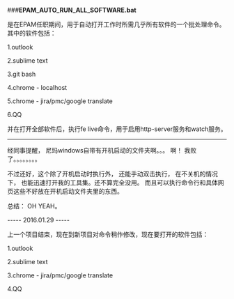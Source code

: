 ###**EPAM_AUTO_RUN_ALL_SOFTWARE.bat**

是在EPAM任职期间，用于自动打开工作时所需几乎所有软件的一个批处理命令。
其中的软件包括：

1.outlook 

2.sublime text 

3.git bash 

4.chrome - localhost 

5.chrome - jira/pmc/google translate 

6.QQ 

并在打开全部软件后，执行fe live命令，用于启用http-server服务和watch服务。


-----

经同事提醒， 尼玛windows自带有开机启动的文件夹啊。。。 啊！  我败了。。。。。。。。

不过还好，这个除了开机启动时执行外， 还能手动双击执行， 在不关机的情况下， 也能迅速打开我的工具集。还不算完全没用。
而且可以执行命令行和具体网页这些不好放在开机启动文件夹里的东西。

总结： OH YEAH。

----- 2016.01.29 ----- 

上一个项目结束，现在到新项目对命令稍作修改，现在要打开的软件包括：

1.outlook 

2.sublime text 

3.chrome - jira/pmc/google translate 

4.QQ 